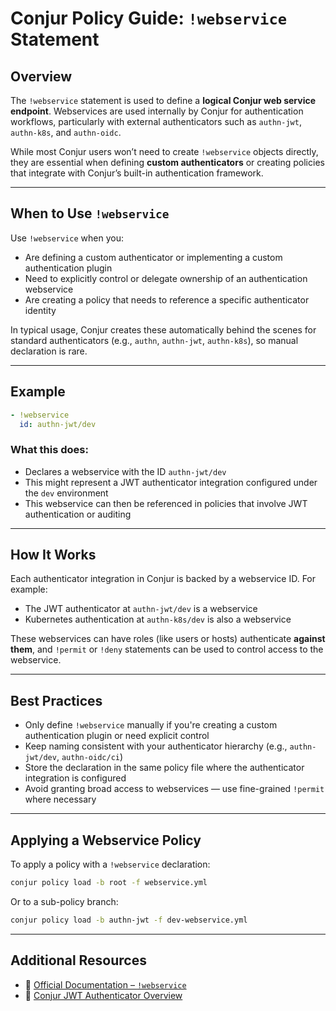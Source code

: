 # Conjur Policy Guide: `!webservice` Statement

## Overview

The `!webservice` statement is used to define a **logical Conjur web service endpoint**. Webservices are used internally by Conjur for authentication workflows, particularly with external authenticators such as `authn-jwt`, `authn-k8s`, and `authn-oidc`.

While most Conjur users won’t need to create `!webservice` objects directly, they are essential when defining **custom authenticators** or creating policies that integrate with Conjur’s built-in authentication framework.

---

## When to Use `!webservice`

Use `!webservice` when you:

- Are defining a custom authenticator or implementing a custom authentication plugin
- Need to explicitly control or delegate ownership of an authentication webservice
- Are creating a policy that needs to reference a specific authenticator identity

In typical usage, Conjur creates these automatically behind the scenes for standard authenticators (e.g., `authn`, `authn-jwt`, `authn-k8s`), so manual declaration is rare.

---

## Example

```yaml
- !webservice
  id: authn-jwt/dev
```

### What this does:

- Declares a webservice with the ID `authn-jwt/dev`
- This might represent a JWT authenticator integration configured under the `dev` environment
- This webservice can then be referenced in policies that involve JWT authentication or auditing

---

## How It Works

Each authenticator integration in Conjur is backed by a webservice ID. For example:

- The JWT authenticator at `authn-jwt/dev` is a webservice
- Kubernetes authentication at `authn-k8s/dev` is also a webservice

These webservices can have roles (like users or hosts) authenticate **against them**, and `!permit` or `!deny` statements can be used to control access to the webservice.

---

## Best Practices

- Only define `!webservice` manually if you're creating a custom authentication plugin or need explicit control
- Keep naming consistent with your authenticator hierarchy (e.g., `authn-jwt/dev`, `authn-oidc/ci`)
- Store the declaration in the same policy file where the authenticator integration is configured
- Avoid granting broad access to webservices — use fine-grained `!permit` where necessary

---

## Applying a Webservice Policy

To apply a policy with a `!webservice` declaration:

```bash
conjur policy load -b root -f webservice.yml
```

Or to a sub-policy branch:

```bash
conjur policy load -b authn-jwt -f dev-webservice.yml
```

---

## Additional Resources

- 📖 [Official Documentation – `!webservice`](https://docs.cyberark.com/conjur-cloud/latest/en/content/operations/policy/statement-ref-webservice.htm)
- 📖 [Conjur JWT Authenticator Overview](https://docs.cyberark.com/ConjurCloud/Latest/en/Content/Integrations/JWT/jwt-authn-overview.htm)
